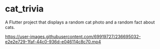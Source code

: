 # cat_trivia

A Flutter project that displays a random cat photo and a random fact about cats.

https://user-images.githubusercontent.com/69919727/236695032-e2e2e729-1faf-44c0-936d-e046114c8c70.mp4

